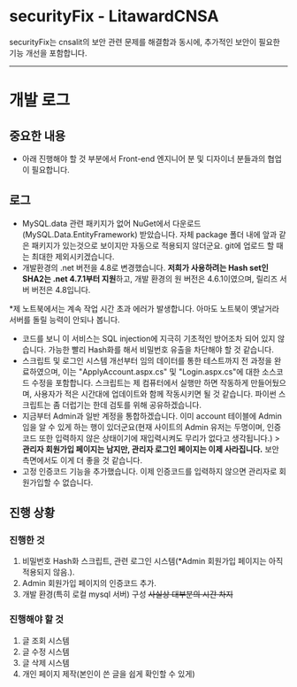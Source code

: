 # securityFix - LitawardCNSA

securityFix는 cnsalit의 보안 관련 문제를 해결함과 동시에, 추가적인 보안이 필요한 기능 개선을 포함합니다.

---

# 개발 로그

## 중요한 내용

- 아래 진행해야 할 것 부분에서 Front-end 엔지니어 분 및 디자이너 분들과의 협업이 필요합니다.

## 로그

- MySQL.data 관련 패키지가 없어 NuGet에서 다운로드(MySQL.Data.EntityFramework) 받았습니다. 자체 package 폴더 내에 앞과 같은 패키지가 있는것으로 보이지만 자동으로 적용되지 않더군요. git에 업로드 할 때는 최대한 제외시키겠습니다.
- 개발환경의 .net 버전을 4.8로 변경했습니다. **저희가 사용하려는 Hash set인 SHA2는 .net 4.7.1부터 지원**하고, 개발 환경의 원 버전은 4.6.1이였으며, 릴리즈 서버 버전은 4.8입니다.

*제 노트북에서는 계속 작업 시간 초과 에러가 발생합니다. 아마도 노트북이 옛날거라 서버를 돌릴 능력이 안되나 봅니다.

- 코드를 보니 이 서비스는 SQL injection에 지극히 기초적인 방어조차 되어 있지 않습니다. 가능한 빨리 Hash화를 해서 비밀번호 유출을 차단해야 할 것 같습니다.
- 스크립트 및 로그인 시스템 개선부터 임의 데이터를 통한 테스트까지 전 과정을 완료하였으며, 이는 "ApplyAccount.aspx.cs" 및 "Login.aspx.cs"에 대한 소스코드 수정을 포함합니다. 스크립트는 제 컴퓨터에서 실행만 하면 작동하게 만들어뒀으며, 사용자가 적은 시간대에 업데이트와 함께 작동시키면 될 것 같습니다. 파이썬 스크립트는 좀 더럽기는 한데 검토를 위해 공유하겠습니다.
- 지금부터 Admin과 일반 계정을 통합하겠습니다. 이미 account 테이블에 Admin임을 알 수 있게 하는 행이 있더군요(현재 사이트의 Admin 유저는 두명이며, 인증 코드 또한 입력하지 않은 상태이기에 재입력시켜도 무리가 없다고 생각됩니다.) > **관리자 회원가입 페이지는 남지만, 관리자 로그인 페이지는 이제 사라집니다.** 보안 측면에서도 이게 더 좋을 것 같습니다.
- 고정 인증코드 기능을 추가했습니다. 이제 인증코드를 입력하지 않으면 관리자로 회원가입할 수 없습니다.

## 진행 상황

### 진행한 것

1. 비밀번호 Hash화 스크립트, 관련 로그인 시스템(*Admin 회원가입 페이지는 아직 적용되지 않음.).
2. Admin 회원가입 페이지의 인증코드 추가.
3. 개발 환경(특히 로컬 mysql 서버) 구성 ~~사실상 대부분의 시간 차지~~



### 진행해야 할 것

1. 글 조회 시스템
2. 글 수정 시스템
3. 글 삭제 시스템
4. 개인 페이지 제작(본인이 쓴 글을 쉽게 확인할 수 있게)
